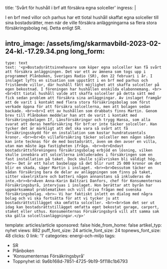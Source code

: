 title: 'Svårt för hushåll i brf att försäkra egna solceller'
ingress: |
  <p>I en brf med villor och parhus har ett tiotal hushåll skaffat egna solceller till sina bostadsrätter, men när de ville försäkra anläggningarna sa flera stora försäkringsbolag nej. Detta enligt SR.
  </p>
  
intro_image: /assets/img/skarmavbild-2023-02-24-kl.-17.29.34.png
long_form:
  -
    type: text
    text: '<p>Bostadsrättsinnehavare som köper egna solceller kan få svårt att försäkra anläggningen. Det var ett av ämnena som togs upp i programmet Plånboken, Sveriges Radio (SR), den 22 februari i år. I inslaget lyfts en situation som uppstått i en brf med parhus och fristående villor, där hushåll fått möjlighet att skaffa solceller på egen bekostnad. I föreningen har hushållen enskilda elabonnemang. <br><br>Ett tiotal hushåll valde att skaffa solceller på detta sätt med fick sedan problem att försäkra sina anläggningar. Av inslaget framgår att de varit i kontakt med flera stora försäkringsbolag som först verkade öppna för att försäkra solcellerna, men att bolagen sedan backade. <br><br>I ett av hushållen som drabbats finns Martin. Genom brev till Plånboken meddelar han att de varit i kontakt med försäkringsbolagen If, Länsförsäkringar och trygg Hansa, som alla svarat att deras hemförsäkring för brf:er inte täcker solceller. Han tycker det är märkligt att det ska vara så svårt att få försäkringsskydd för en installation som kostar hundratusentals kronor. <br><br>En villaförsäkring täcker solceller men någon sådan kan inte tecknas för de med bostadsrätt, även om den avser en villa, utan man måste äga fastigheten ifråga. <br><br>Endast bostadsrättsföreningens försäkringsbolag erbjöd en lösning, vilken skulle innebära att solcellerna inkluderades i försäkringen som en fast installation på taket. Dock skulle självrisken bli väldigt hög. <br>– Det är ett halvt basbelopp så det blir runt 25 000 kronor om det blir en skada, säger Martin i inslaget. <br><br>Dessutom täcker en sådan försäkring bara de delar av anläggningen som finns på taket, sitter växelriktare och batteri någon annanstans så inkluderas de inte.<br><br>Även Anna-Karin Baltzari Danfors, chef för Konsumenternas Försäkringsbyrå, intervjuas i inslaget. Hon berättar att byrån har uppmärksammat problematiken och vill driva frågan med svenska försäkringsbolag. <br>– Vi har faktiskt inlett en dialog med några bolag och vi ska fortsätta för att vi tycker ju att bostadsrättstillägget ska omfatta solceller. <br><br>Som det ser ut idag kan bostadsrättstillägget omfatta eget bekostat garage, carport, staket eller uthus. Konsumenternas Försäkringsbyrå vill att samma sak ska gälla solcellsanläggningar.</p>'
template: articles/article
sponsored: false
hide_from_home: false
artikel_typ: nyhet
views: 882
puff_font_size: 24
article_font_size: 24
topnews_font_size: 48
clicks: 0
link: '1'
categories: energi-och-miljo
tags:
  - SR
  - Plånboken
  - 'Konsumenternas Försäkringsbyrå'
  - Toppnyhet
id: 9a6b168d-7851-4725-9b19-5f118c1b6793
